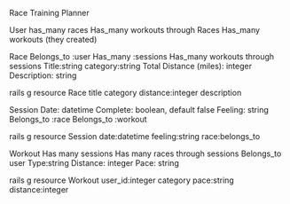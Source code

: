 Race Training Planner

User
has_many races
Has_many workouts through Races
Has_many workouts (they created)


Race
Belongs_to :user
Has_many :sessions
Has_many workouts through sessions
Title:string
category:string
Total Distance (miles): integer
Description: string

 rails g resource Race title category distance:integer description



Session
Date: datetime
Complete: boolean, default false
Feeling: string
Belongs_to :race
Belongs_to :workout


 rails g resource Session date:datetime feeling:string race:belongs_to

Workout
Has many sessions
Has many races through sessions
Belongs_to user
Type:string
Distance: integer
Pace: string


 rails g resource Workout user_id:integer category pace:string distance:integer
